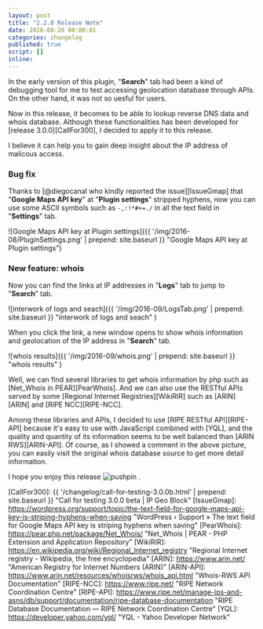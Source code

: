 ```yaml
---
layout: post
title: "2.2.8 Release Note"
date: 2016-08-26 00:00:01
categories: changelog
published: true
script: []
inline:
---
```


In the early version of this plugin, "**Search**" tab had been a kind of 
debugging tool for me to test accessing geolocation database through APIs.
On the other hand, it was not so uesful for users.

Now in this release, it becomes to be able to lookup reverse DNS data and 
whois database. Although these functionalities has been developed for 
[release 3.0.0][CallFor300], I decided to apply it to this release.

I believe it can help you to gain deep insight about the IP address of 
malicous access.

<!--more-->

### Bug fix ###

Thanks to [@diegocanal who kindly reported the issue][IssueGmap] that 
"**Google Maps API key**" at "**Plugin settings**" stripped hyphens, now you 
can use some ASCII symbols such as `-,:!*#+=./` in all the text field in 
"**Settings**" tab.

![Google Maps API key at Plugin settings]({{ '/img/2016-08/PluginSettings.png' | prepend: site.baseurl }}
 "Google Maps API key at Plugin settings")

### New feature: whois ###

Now you can find the links at IP addresses in "**Logs**" tab to jump to 
"**Search**" tab.

![interwork of logs and seach]({{ '/img/2016-09/LogsTab.png' | prepend: site.baseurl }}
 "interwork of logs and seach"
)

When you click the link, a new window opens to show whois information and 
geolocation of the IP address in "**Search**" tab.

![whois results]({{ '/img/2016-09/whois.png' | prepend: site.baseurl }}
 "whois results"
)

Well, we can find several libraries to get whois information by php such as 
[Net_Whois in PEAR][PearWhois]. And we can also use the RESTful APIs served 
by some [Regional Internet Registries][WikiRIR] such as [ARIN][ARIN] and 
[RIPE NCC][RIPE-NCC].

Among these libraries and APIs, I decided to use [RIPE RESTful API][RIPE-API] 
because it's easy to use with JavaScript combined with [YQL], and the quality 
and quantity of its information seems to be well balanced than 
[ARIN RWS][ARIN-API]. Of course, as I showed a comment in the above picture, 
you can easily visit the original whois database source to get more detail 
information.

I hope you enjoy this release <span class="emoji">
![pushpin](https://assets-cdn.github.com/images/icons/emoji/unicode/1f4cc.png)
</span>.

[IP-Geo-Block]:   https://wordpress.org/plugins/ip-geo-block/ "WordPress › IP Geo Block « WordPress Plugins"
[CallFor300]:     {{ '/changelog/call-for-testing-3.0.0b.html' | prepend: site.baseurl }} "Call for testing 3.0.0 beta | IP Geo Block"
[IssueGmap]:      https://wordpress.org/support/topic/the-text-field-for-google-maps-api-key-is-striping-hyphens-when-saving "WordPress &#8250; Support &raquo; The text field for Google Maps API key is striping hyphens when saving"
[PearWhois]:      https://pear.php.net/package/Net_Whois/ "Net_Whois | PEAR - PHP Extension and Application Repository"
[WikiRIR]:        https://en.wikipedia.org/wiki/Regional_Internet_registry "Regional Internet registry - Wikipedia, the free encyclopedia"
[ARIN]:           https://www.arin.net/ "American Registry for Internet Numbers (ARIN)"
[ARIN-API]:       https://www.arin.net/resources/whoisrws/whois_api.html "Whois-RWS API Documentation"
[RIPE-NCC]:       https://www.ripe.net/ "RIPE Network Coordination Centre"
[RIPE-API]:       https://www.ripe.net/manage-ips-and-asns/db/support/documentation/ripe-database-documentation "RIPE Database Documentation &mdash; RIPE Network Coordination Centre"
[YQL]:            https://developer.yahoo.com/yql/ "YQL - Yahoo Developer Network"
